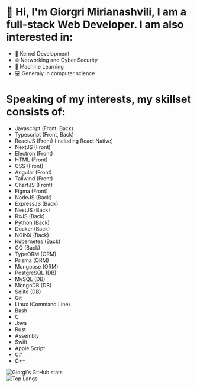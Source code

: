 # 👋 Hi, I'm Giorgri Mirianashvili, I am a full-stack Web Developer. I am also interested in:
- 💾 Kernel Development
- 🌐 Networking and Cyber Security
- 🤖 Machine Learning
- 💻 Generaly in computer science
# Speaking of my interests, my skillset consists of:
- Javascript (Front, Back)
- Typescript (Front, Back)
- ReactJS (Front) (Including React Native)
- NextJS (Front)
- Electron (Front)
- HTML (Front)
- CSS (Front)
- Angular (Front)
- Tailwind (Front)
- ChartJS (Front)
- Figma (Front)
- NodeJS (Back)
- ExpressJS (Back)
- NestJS (Back)
- RxJS (Back)
- Python (Back)
- Docker (Back)
- NGINX (Back)
- Kubernetes (Back)
- GO (Back)
- TypeORM (ORM)
- Prisma (ORM)
- Mongoose (ORM)
- PostgreSQL (DB)
- MySQL (DB)
- MongoDB (DB)
- Sqlite (DB)
- Git
- Linux (Command Line)
- Bash
- C
- Java
- Rust
- Assembly
- Swift
- Apple Script
- C#
- C++
  
![Giorgi's GitHub stats](https://github-readme-stats.vercel.app/api?username=giorgimirianashvili&show_icons=true&theme=transparent)<br>
![Top Langs](https://github-readme-stats.vercel.app/api/top-langs/?username=giorgimirianashvili&layout=compact)

